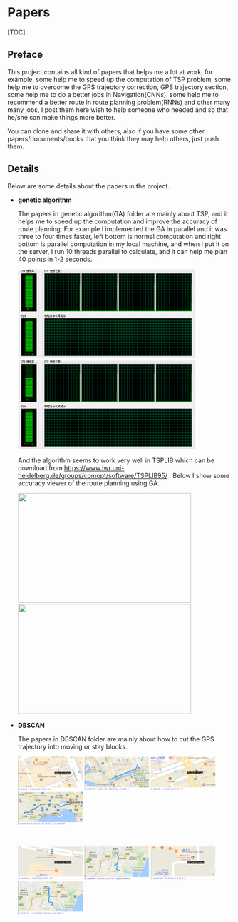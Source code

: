 # Papers

[TOC]

## Preface

This project contains all kind of papers that helps me a lot at work, for example, some help me to speed up the computation of TSP problem, some help me to overcome the GPS trajectory correction, GPS trajectory section, some help me to do a better jobs in Navigation(CNNs), some help me to recommend a better route in route planning problem(RNNs) and other many many jobs, I post them here wish to help someone who needed and so that he/she can make things more better.

You can clone and share it with others, also if you have some other papers/documents/books that you think they may help others, just push them.

## Details

Below are some details about the papers in the project.

- **genetic algorithm** 

  The papers in genetic algorithm(GA) folder are mainly about TSP, and it helps me to speed up the computation and improve the accuracy of route planning. For example I implemented the GA in parallel and it was three to four times faster, left bottom is normal computation and right bottom is parallel computation in my local machine, and when I put it on the server, I run 10 threads parallel to calculate, and it can help me plan 40 points in 1-2 seconds.

  <img src="https://raw.githubusercontent.com/yyccR/Pictures/master/geneticAlgorithm/%E4%B8%B2%E8%A1%8C%E8%AE%A1%E7%AE%97GA.gif" width="398" height="200" /><img src="https://raw.githubusercontent.com/yyccR/Pictures/master/geneticAlgorithm/%E5%B9%B6%E8%A1%8C%E8%AE%A1%E7%AE%97GA.gif" width="398" height="200" />

  And the algorithm seems to work very well in TSPLIB which can be download from https://www.iwr.uni-heidelberg.de/groups/comopt/software/TSPLIB95/ . Below I show some accuracy viewer of the route planning using GA.

  <img src="https://raw.githubusercontent.com/yyccR/Pictures/master/geneticAlgorithm/44nocycle.gif" width="388" height="246" />  &nbsp; <img src="https://raw.githubusercontent.com/yyccR/Pictures/master/geneticAlgorithm/42cycle.gif" width="388" height="246" />

- **DBSCAN**

  The papers in DBSCAN folder are mainly about how to cut the GPS trajectory into moving or stay blocks.

  <img src="https://raw.githubusercontent.com/yyccR/Pictures/master/dbscan/1.png" width="145" height="75" />

  <img src="https://raw.githubusercontent.com/yyccR/Pictures/master/dbscan/2.png" width="145" height="75" />

  <img src="https://raw.githubusercontent.com/yyccR/Pictures/master/dbscan/3.png" width="145" height="75" />

  <img src="https://raw.githubusercontent.com/yyccR/Pictures/master/dbscan/4.png" width="145" height="75" />

  ​

  <img src="https://raw.githubusercontent.com/yyccR/Pictures/master/dbscan/5.png" width="145" height="75" />

  <img src="https://raw.githubusercontent.com/yyccR/Pictures/master/dbscan/6.png" width="145" height="75" />

  <img src="https://raw.githubusercontent.com/yyccR/Pictures/master/dbscan/7.png" width="145" height="75" />

  <img src="https://raw.githubusercontent.com/yyccR/Pictures/master/dbscan/8.png" width="145" height="75" />

  ​



